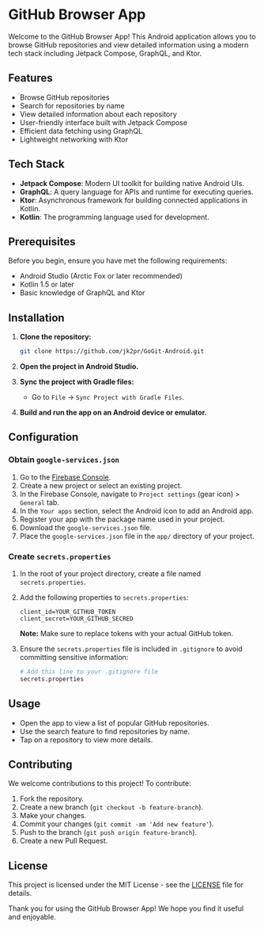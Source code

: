 # GitHub Browser App

Welcome to the GitHub Browser App! This Android application allows you to browse GitHub repositories and view detailed information using a modern tech stack including Jetpack Compose, GraphQL, and Ktor.

## Features

- Browse GitHub repositories
- Search for repositories by name
- View detailed information about each repository
- User-friendly interface built with Jetpack Compose
- Efficient data fetching using GraphQL
- Lightweight networking with Ktor

## Tech Stack

- **Jetpack Compose**: Modern UI toolkit for building native Android UIs.
- **GraphQL**: A query language for APIs and runtime for executing queries.
- **Ktor**: Asynchronous framework for building connected applications in Kotlin.
- **Kotlin**: The programming language used for development.

## Prerequisites

Before you begin, ensure you have met the following requirements:

- Android Studio (Arctic Fox or later recommended)
- Kotlin 1.5 or later
- Basic knowledge of GraphQL and Ktor

## Installation

1. **Clone the repository:**
    ```bash
    git clone https://github.com/jk2pr/GoGit-Android.git
    ```

2. **Open the project in Android Studio.**

3. **Sync the project with Gradle files:**
    - Go to `File` -> `Sync Project with Gradle Files`.

4. **Build and run the app on an Android device or emulator.**

## Configuration

### Obtain `google-services.json`

1. Go to the [Firebase Console](https://console.firebase.google.com/).
2. Create a new project or select an existing project.
3. In the Firebase Console, navigate to `Project settings` (gear icon) > `General` tab.
4. In the `Your apps` section, select the Android icon to add an Android app.
5. Register your app with the package name used in your project.
6. Download the `google-services.json` file.
7. Place the `google-services.json` file in the `app/` directory of your project.

### Create `secrets.properties`

1. In the root of your project directory, create a file named `secrets.properties`.

2. Add the following properties to `secrets.properties`:

    ```properties
    client_id=YOUR_GITHUB_TOKEN
    client_secret=YOUR_GITHUB_SECRED
    ```

   **Note:** Make sure to replace tokens with your actual GitHub token.

3. Ensure the `secrets.properties` file is included in `.gitignore` to avoid committing sensitive information:
    ```bash
    # Add this line to your .gitignore file
    secrets.properties
    ```

## Usage

- Open the app to view a list of popular GitHub repositories.
- Use the search feature to find repositories by name.
- Tap on a repository to view more details.

## Contributing

We welcome contributions to this project! To contribute:

1. Fork the repository.
2. Create a new branch (`git checkout -b feature-branch`).
3. Make your changes.
4. Commit your changes (`git commit -am 'Add new feature'`).
5. Push to the branch (`git push origin feature-branch`).
6. Create a new Pull Request.

## License

This project is licensed under the MIT License - see the [LICENSE](LICENSE) file for details.


Thank you for using the GitHub Browser App! We hope you find it useful and enjoyable.
